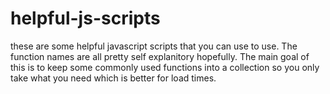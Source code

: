 # helpful-js-scripts

these are some helpful javascript scripts that you can use to use. The function names are all pretty self explanitory hopefully. The main goal of this is to keep some commonly used functions into a collection so you only take what you need which is better for load times. 